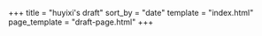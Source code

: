 +++
title = "huyixi's draft"
sort_by = "date"
template = "index.html"
page_template = "draft-page.html"
+++
